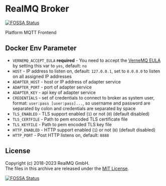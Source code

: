 # RealMQ Broker
[![FOSSA Status](https://app.fossa.io/api/projects/git%2Bgithub.com%2Frealmq%2Frealmq-broker.svg?type=shield)](https://app.fossa.io/projects/git%2Bgithub.com%2Frealmq%2Frealmq-broker?ref=badge_shield)

Platform MQTT Frontend

## Docker Env Parameter
- `VERNEMQ_ACCEPT_EULA` **required** - You need to accept the [VerneMQ EULA](https://vernemq.com/end-user-license-agreement) by setting this var to `yes`, default: `no`
- `HOST` - IP address to listen on, default: `127.0.0.1`, set to `0.0.0.0` to
  listen on all assigned IP addresses
- `ADAPTER_HOST` - host or IP address of adapter service
- `ADAPTER_PORT` - port of adapter service
- `ADAPTER_KEY` - api key of adapter service
- `CREDENTIALS` - set of credentials to connect to broker as system user, format: `user:pass [user:pass]...`, so
  username and password are separated by colon and credentials are separated by space
- `TLS_ENABLED` - TLS support enabled (`1`) or not (`0`) (default disabled)
- `TLS_CERTFILE` - Path to pem encoded TLS certificate file
- `TLS_KEYFILE` - Path to pem encoded TLS key file
- `HTTP_ENABLED` - HTTP support enabled (`1`) or not (`0`) (default disabled)
- `HTTP_PORT` - Post HTTP listens on, default: `8888`

## License
Copyright (c) 2018-2023 RealMQ GmbH.<br />
The files in this archive are released under the [MIT License](LICENSE).

[![FOSSA Status](https://app.fossa.io/api/projects/git%2Bgithub.com%2Frealmq%2Frealmq-broker.svg?type=large)](https://app.fossa.io/projects/git%2Bgithub.com%2Frealmq%2Frealmq-broker?ref=badge_large)
